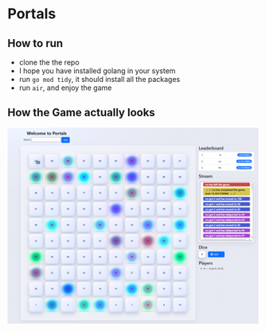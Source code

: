 # Portals


## How to run

- clone the the repo
- I hope you have installed golang in your system
- run `go mod tidy`, it should install all the packages
- run `air`, and enjoy the game

## How the Game actually looks

![Portal Game Preview](assets/image.png)
